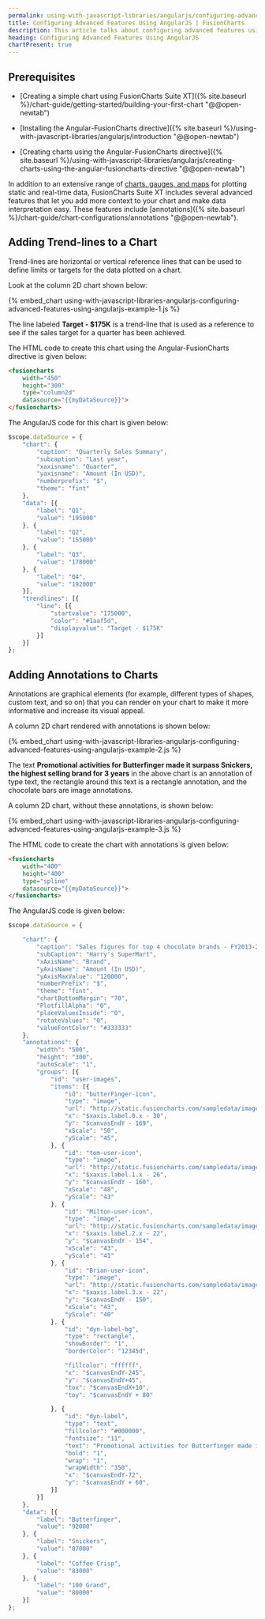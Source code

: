 ```yaml
---
permalink: using-with-javascript-libraries/angularjs/configuring-advanced-features-using-angularjs.html
title: Configuring Advanced Features Using AngularJS | FusionCharts
description: This article talks about configuring advanced features using AngularJS. This features include annotations, drill-down, trend-lines, events, etc
heading: Configuring Advanced Features Using AngularJS
chartPresent: true
---
```


## Prerequisites

* [Creating a simple chart using FusionCharts Suite XT]({% site.baseurl %}/chart-guide/getting-started/building-your-first-chart "@@open-newtab")

* [Installing the Angular-FusionCharts directive]({% site.baseurl %}/using-with-javascript-libraries/angularjs/introduction "@@open-newtab")

* [Creating charts using the Angular-FusionCharts directive]({% site.baseurl %}/using-with-javascript-libraries/angularjs/creating-charts-using-the-angular-fusioncharts-directive "@@open-newtab")

In addition to an extensive range of [charts, gauges, and maps](http://www.fusioncharts.com/charts/) for plotting static and real-time data, FusionCharts Suite XT includes several advanced features that let you add more context to your chart and make data interpretation easy. These features include [annotations]({% site.baseurl %}/chart-guide/chart-configurations/annotations "@@open-newtab").

## Adding Trend-lines to a Chart

Trend-lines are horizontal or vertical reference lines that can be used to define limits or targets for the data plotted on a chart.

Look at the column 2D chart shown below:

{% embed_chart using-with-javascript-libraries-angularjs-configuring-advanced-features-using-angularjs-example-1.js %}

The line labeled **Target - $175K** is a trend-line that is used as a reference to see if the sales target for a quarter has been achieved.

The HTML code to create this chart using the Angular-FusionCharts directive is given below:

```html
<fusioncharts
	width="450"
	height="300"
	type="column2d"
	datasource="{{myDataSource}}">
</fusioncharts>
```

The AngularJS code for this chart is given below:

```javascript
$scope.dataSource = {
    "chart": {
        "caption": "Quarterly Sales Summary",
        "subcaption": "Last year",
        "xaxisname": "Quarter",
        "yaxisname": "Amount (In USD)",
        "numberprefix": "$",
        "theme": "fint"
    },
    "data": [{
        "label": "Q1",
        "value": "195000"
    }, {
        "label": "Q2",
        "value": "155000"
    }, {
        "label": "Q3",
        "value": "178000"
    }, {
        "label": "Q4",
        "value": "192000"
    }],
    "trendlines": [{
        "line": [{
            "startvalue": "175000",
            "color": "#1aaf5d",
            "displayvalue": "Target - $175K"
        }]
    }]
};
```

## Adding Annotations to Charts

Annotations are graphical elements (for example, different types of shapes, custom text, and so on) that you can render on your chart to make it more informative and increase its visual appeal.

A column 2D chart rendered with annotations is shown below:

{% embed_chart using-with-javascript-libraries-angularjs-configuring-advanced-features-using-angularjs-example-2.js %}

The text **Promotional activities for Butterfinger made it surpass Snickers, the highest selling brand for 3 years** in the above chart is an annotation of type text, the rectangle around this text is a rectangle annotation, and the chocolate bars are image annotations.

A column 2D chart, without these annotations, is shown below:

{% embed_chart using-with-javascript-libraries-angularjs-configuring-advanced-features-using-angularjs-example-3.js %}

The HTML code to create the chart with annotations is given below:

```html
<fusioncharts
	width="400"
	height="400"
	type="spline"
	datasource="{{myDataSource}}">
</fusioncharts>
```

The AngularJS code is given below:

```javascript
$scope.dataSource = {

    "chart": {
        "caption": "Sales figures for top 4 chocolate brands - FY2013-2014",
        "subCaption": "Harry's SuperMart",
        "xAxisName": "Brand",
        "yAxisName": "Amount (In USD)",
        "yAxisMaxValue": "120000",
        "numberPrefix": "$",
        "theme": "fint",
        "chartBottomMargin": "70",
        "PlotfillAlpha": "0",
        "placeValuesInside": "0",
        "rotateValues": "0",
        "valueFontColor": "#333333"
    },
    "annotations": {
        "width": "500",
        "height": "300",
        "autoScale": "1",
        "groups": [{
            "id": "user-images",
            "items": [{
                "id": "butterFinger-icon",
                "type": "image",
                "url": "http://static.fusioncharts.com/sampledata/images/butterFinger.png",
                "x": "$xaxis.label.0.x - 30",
                "y": "$canvasEndY - 169",
                "xScale": "50",
                "yScale": "45",
            }, {
                "id": "tom-user-icon",
                "type": "image",
                "url": "http://static.fusioncharts.com/sampledata/images/snickrs.png",
                "x": "$xaxis.label.1.x - 26",
                "y": "$canvasEndY - 160",
                "xScale": "48",
                "yScale": "43"
            }, {
                "id": "Milton-user-icon",
                "type": "image",
                "url": "http://static.fusioncharts.com/sampledata/images/coffee_crisp.png",
                "x": "$xaxis.label.2.x - 22",
                "y": "$canvasEndY - 154",
                "xScale": "43",
                "yScale": "41"
            }, {
                "id": "Brian-user-icon",
                "type": "image",
                "url": "http://static.fusioncharts.com/sampledata/images/100grand.png",
                "x": "$xaxis.label.3.x - 22",
                "y": "$canvasEndY - 150",
                "xScale": "43",
                "yScale": "40"
            }, {
                "id": "dyn-label-bg",
                "type": "rectangle",
                "showBorder": "1",
                "borderColor": "12345d",

                "fillcolor": "ffffff",
                "x": "$canvasEndY-245",
                "y": "$canvasEndY+45",
                "tox": "$canvasEndX+10",
                "toy": "$canvasEndY + 80"

            }, {
                "id": "dyn-label",
                "type": "text",
                "fillcolor": "#000000",
                "fontsize": "11",
                "text": "Promotional activities for Butterfinger made it surpass Snickers, the highest selling brand for 3 years",
                "bold": "1",
                "wrap": "1",
                "wrapWidth": "350",
                "x": "$canvasEndY-72",
                "y": "$canvasEndY + 60",
            }]
        }]
    },
    "data": [{
        "label": "Butterfinger",
        "value": "92000"
    }, {
        "label": "Snickers",
        "value": "87000"
    }, {
        "label": "Coffee Crisp",
        "value": "83000"
    }, {
        "label": "100 Grand",
        "value": "80000"
    }]
};
```
